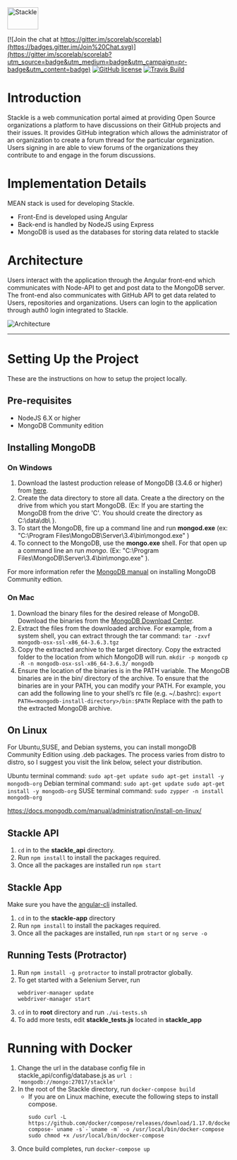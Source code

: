 <img src="./stackle-app/src/assets/images/Stackle-landing.jpg" alt="Stackle" width="70px" height="50px">

[![Join the chat at https://gitter.im/scorelab/scorelab](https://badges.gitter.im/Join%20Chat.svg)](https://gitter.im/scorelab/scorelab?utm_source=badge&utm_medium=badge&utm_campaign=pr-badge&utm_content=badge) [![GitHub license](https://img.shields.io/badge/License-Apache%202.0-blue.svg)](https://raw.githubusercontent.com/scorelab/stackle/master/LICENSE) [![Travis Build](https://api.travis-ci.org/scorelab/Stackle.svg?branch=master)](https://travis-ci.org/scorelab/Stackle)


# Introduction
Stackle is a web communication portal aimed at providing Open Source organizations a platform to have discussions on their GitHub projects and their issues. It provides GitHub integration which allows the administrator of an organization to create a forum thread for the particular organization. Users signing in are able to view forums of the organizations they contribute to and engage in the forum discussions.

# Implementation Details
MEAN stack is used for developing Stackle. 
 - Front-End is developed using Angular
 - Back-end is handled by NodeJS using Express
 - MongoDB is used as the databases for storing data related to stackle

# Architecture
Users interact with the application through the Angular front-end which communicates with Node-API to get and post data to the MongoDB server. The front-end also communicates with GitHub API to get data related to Users, repositories and organizations. Users can login to the application through auth0 login integrated to Stackle.

![Architecture](./stackle_app/app/images/architecture.jpg)
***

# Setting Up the Project
These are the instructions on how to setup the project locally.

## Pre-requisites
* NodeJS 6.X or higher
* MongoDB Community edition

## Installing MongoDB

### On Windows
1. Download the lastest production release of MongoDB (3.4.6 or higher) from [here](https://www.mongodb.com/download-center#community).
2. Create the data directory to store all data. Create a the directory on the drive from which you start MongoDB. (Ex: If you are starting the MongoDB from the drive 'C'. You should create the directory as C:\data\db\ ).
3. To start the MongoDB, fire up a command line and run **mongod.exe** (ex: "C:\Program Files\MongoDB\Server\3.4\bin\mongod.exe" )
4. To connect to the MongoDB, use the **mongo.exe** shell. For that open up a command line an run *mongo*. (Ex: "C:\Program Files\MongoDB\Server\3.4\bin\mongo.exe" ).

For more information refer the [MongoDB manual](https://docs.mongodb.com/manual/administration/install-community/) on installing MongoDB Community edtion.

### On Mac

1. Download the binary files for the desired release of MongoDB.
Download the binaries from the [MongoDB Download Center](www.mongodb.com/download-center).
2. Extract the files from the downloaded archive.
For example, from a system shell, you can extract through the tar command:
```tar -zxvf mongodb-osx-ssl-x86_64-3.6.3.tgz```
3. Copy the extracted archive to the target directory.
Copy the extracted folder to the location from which MongoDB will run.
```mkdir -p mongodb```
```cp -R -n mongodb-osx-ssl-x86_64-3.6.3/ mongodb```
4. Ensure the location of the binaries is in the PATH variable.
The MongoDB binaries are in the bin/ directory of the archive. To ensure that the binaries are in your PATH, you can modify your PATH.
For example, you can add the following line to your shell’s rc file (e.g. ~/.bashrc):
```export PATH=<mongodb-install-directory>/bin:$PATH```
Replace <mongodb-install-directory> with the path to the extracted MongoDB archive.

## On Linux
For Ubuntu,SUSE, and Debian systems, you can install mongoDB Community Edition using .deb packages. The process varies from distro to distro, so I suggest you visit the link below, select your distribution.

Ubuntu terminal command:
`sudo apt-get update
sudo apt-get install -y mongodb-org`
Debian terminal command:
`sudo apt-get update
sudo apt-get install -y mongodb-org`
SUSE terminal command:
`sudo zypper -n install mongodb-org`

https://docs.mongodb.com/manual/administration/install-on-linux/

## Stackle API
1. `cd` in to the **stackle_api** directory.
2. Run `npm install` to install the packages required. 
3. Once all the packages are installed run `npm start`

## Stackle App
Make sure you have the [angular-cli](https://cli.angular.io/) installed. 
1. `cd` in to the **stackle-app** directory
2. Run `npm install` to install the packages required.
3. Once all the packages are installed, run `npm start` or `ng serve -o`

## Running Tests (Protractor)
1. Run `npm install -g protractor` to install protractor globally.
2. To get started with a Selenium Server, run
   ```
   webdriver-manager update
   webdriver-manager start
   ```
3. `cd` in to **root** directory and run `./ui-tests.sh`
4. To add more tests, edit **stackle_tests.js** located in **stackle_app**

# Running with Docker
1. Change the url in the database config file in stackle_api/config/database.js  as `url : 'mongodb://mongo:27017/stackle'`
2. In the root of the Stackle directory, run `docker-compose build`
   - If you are on Linux machine, execute the following steps to install compose. 
     ```
     sudo curl -L https://github.com/docker/compose/releases/download/1.17.0/docker-compose-`uname -s`-`uname -m` -o /usr/local/bin/docker-compose
     sudo chmod +x /usr/local/bin/docker-compose
     ```
3. Once build completes, run `docker-compose up`
